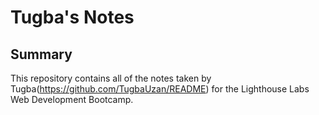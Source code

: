 # Tugba's Notes
## Summary 
This repository contains all of the notes taken by Tugba(https://github.com/TugbaUzan/README) for the Lighthouse Labs Web Development Bootcamp.